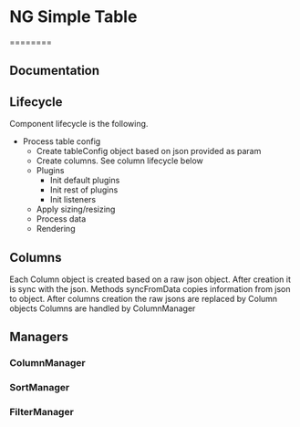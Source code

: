 # NG Simple Table
========

## Documentation

## Lifecycle

Component lifecycle is the following.

 - Process table config
    - Create tableConfig object based on json provided as param
    - Create columns. See column lifecycle below
    - Plugins
       - Init default plugins
       - Init rest of plugins
       - Init listeners
    - Apply sizing/resizing
    - Process data
    - Rendering

## Columns

Each Column object is created based on a raw json object.
After creation it is sync with the json.
Methods syncFromData copies information from json to object.
After columns creation the raw jsons are replaced by Column objects
Columns are handled by ColumnManager

## Managers

### ColumnManager

### SortManager

### FilterManager



